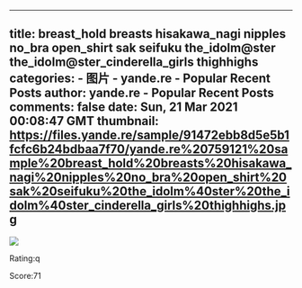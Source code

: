 
---
title: breast_hold breasts hisakawa_nagi nipples no_bra open_shirt sak seifuku the_idolm@ster the_idolm@ster_cinderella_girls thighhighs
categories: 
    - 图片
    - yande.re - Popular Recent Posts
author: yande.re - Popular Recent Posts
comments: false
date: Sun, 21 Mar 2021 00:08:47 GMT
thumbnail: https://files.yande.re/sample/91472ebb8d5e5b1fcfc6b24bdbaa7f70/yande.re%20759121%20sample%20breast_hold%20breasts%20hisakawa_nagi%20nipples%20no_bra%20open_shirt%20sak%20seifuku%20the_idolm%40ster%20the_idolm%40ster_cinderella_girls%20thighhighs.jpg
---

<div>   
<img src="https://files.yande.re/sample/91472ebb8d5e5b1fcfc6b24bdbaa7f70/yande.re%20759121%20sample%20breast_hold%20breasts%20hisakawa_nagi%20nipples%20no_bra%20open_shirt%20sak%20seifuku%20the_idolm%40ster%20the_idolm%40ster_cinderella_girls%20thighhighs.jpg" referrerpolicy="no-referrer"><p>Rating:q</p> <p>Score:71</p>  
</div>
            